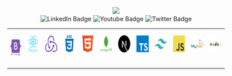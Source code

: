 <div align='center' width='1000rem'>
  <img width='' src="https://github.com/joewxlker/images/blob/main/github%20banner.png"></img>  
  </div>
  
  <table align='center'>
<tr width='1000'>
  <div id="badges" align='center'>
  <img src="https://img.shields.io/badge/LinkedIn-blue?style=for-the-badge&logo=linkedin&logoColor=white" alt="LinkedIn Badge"/>
  <img src="https://img.shields.io/badge/YouTube-red?style=for-the-badge&logo=youtube&logoColor=white" alt="Youtube Badge"/>
  <img src="https://img.shields.io/badge/Twitter-blue?style=for-the-badge&logo=twitter&logoColor=white" alt="Twitter Badge"/>
</div>
</tr>

<tr>

<td>
<img src='https://github.com/devicons/devicon/blob/master/icons/bootstrap/bootstrap-plain-wordmark.svg' title='bootstrap' alt='bootstrap' width='40' height = '40'/>

</td>

<td>
  <img src="https://github.com/devicons/devicon/blob/master/icons/react/react-original-wordmark.svg" title="React" alt="React" width="40" height="40"/>&nbsp;
  </td>
  
<td>
  <img src="https://github.com/devicons/devicon/blob/master/icons/redux/redux-original.svg" title="Redux" alt="Redux " width="40" height="40"/>&nbsp;
  </td>
<td>
  <img src="https://github.com/devicons/devicon/blob/master/icons/css3/css3-plain-wordmark.svg"  title="CSS3" alt="CSS" width="40" height="40"/>&nbsp;
  </td>
<td>
  <img src="https://github.com/devicons/devicon/blob/master/icons/html5/html5-original.svg" title="HTML5" alt="HTML" width="40" height="40"/>&nbsp;
  </td>
<td>
  
  <img src="https://github.com/devicons/devicon/blob/master/icons/mongodb/mongodb-plain-wordmark.svg" title="mongo" alt="mongo" width="40" height="40"/>&nbsp;
  </td>
<td>
  <img src="https://github.com/devicons/devicon/blob/master/icons/nextjs/nextjs-original.svg" title="nextjs" alt="nextjs" width="40" height="40"/>&nbsp;
  </td>
<td>
  
  <img src="https://github.com/devicons/devicon/blob/master/icons/typescript/typescript-plain.svg" title="typescript" alt="typescript" width="40" height="40"/>&nbsp;
  </td>
<td>
  
  <img src="https://github.com/devicons/devicon/blob/master/icons/tailwindcss/tailwindcss-plain.svg" title="tailwind" alt="tailwind" width="40" height="40"/>&nbsp;
  </td>
<td>
  
  <img src="https://github.com/devicons/devicon/blob/master/icons/javascript/javascript-original.svg" title="JavaScript" alt="JavaScript" width="40" height="40"/>&nbsp;
  </td>
<td>
  <img src="https://github.com/devicons/devicon/blob/master/icons/mysql/mysql-original-wordmark.svg" title="MySQL"  alt="MySQL" width="40" height="40"/>&nbsp;
  </td>
<td>
  <img src="https://github.com/devicons/devicon/blob/master/icons/nodejs/nodejs-original-wordmark.svg" title="NodeJS" alt="NodeJS" width="40" height="40"/>&nbsp;
  </td>
<tr/>
</table>

<!---
joewxlker/joewxlker is a ✨ special ✨ repository because its `README.md` (this file) appears on your GitHub profile.
You can click the Preview link to take a look at your changes.
--->
